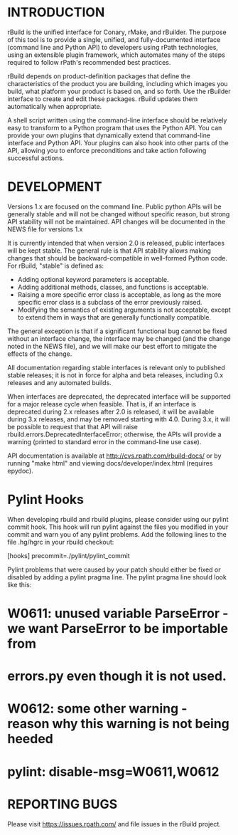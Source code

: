 INTRODUCTION
============

rBuild is the unified interface for Conary, rMake, and rBuilder.
The purpose of this tool is to provide a single, unified, and
fully-documented interface (command line and Python API) to
developers using rPath technologies, using an extensible plugin
framework, which automates many of the steps required to follow
rPath's recommended best practices.

rBuild depends on product-definition packages that define the
characteristics of the product you are building, including which
images you build, what platform your product is based on, and
so forth.  Use the rBuilder interface to create and edit these
packages.  rBuild updates them automatically when appropriate.

A shell script written using the command-line interface should be
relatively easy to transform to a Python program that uses the Python
API.  You can provide your own plugins that dynamically extend that
command-line interface and Python API.  Your plugins can also hook
into other parts of the API, allowing you to enforce preconditions
and take action following successful actions.


DEVELOPMENT
===========

Versions 1.x are focused on the command line.  Public python
APIs will be generally stable and will not be changed without
specific reason, but strong API stability will not be maintained.
API changes will be documented in the NEWS file for versions 1.x

It is currently intended that when version 2.0 is released, public
interfaces will be kept stable.  The general rule is that API
stability allows making changes that should be backward-compatible
in well-formed Python code.  For rBuild, "stable" is defined as:
 *  Adding optional keyword parameters is acceptable.
 *  Adding additional methods, classes, and functions is
    acceptable.
 *  Raising a more specific error class is acceptable, as
    long as the more specific error class is a subclass of
    the error previously raised.
 *  Modifying the semantics of existing arguments is not
    acceptable, except to extend them in ways that are
    generally functionally compatible.

The general exception is that if a significant functional bug
cannot be fixed without an interface change, the interface may
be changed (and the change noted in the NEWS file), and we will
make our best effort to mitigate the effects of the change.

All documentation regarding stable interfaces is relevant
only to published stable releases; it is not in force for alpha
and beta releases, including 0.x releases and any automated builds.

When interfaces are deprecated, the deprecated interface will be
supported for a major release cycle when feasible.  That is, if an
interface is deprecated during 2.x releases after 2.0 is released,
it will be available during 3.x releases, and may be removed starting
with 4.0.  During 3.x, it will be possible to request that that
API will raise rbuild.errors.DeprecatedInterfaceError; otherwise,
the APIs will provide a warning (printed to standard error in the
command-line use case).

API documentation is available at http://cvs.rpath.com/rbuild-docs/
or by running "make html" and viewing docs/developer/index.html (requires
epydoc).


Pylint Hooks
============

When developing rbuild and rbuild plugins, please consider using our
pylint commit hook.  This hook will run pylint against the files
you modified in your commit and warn you of any pylint problems.
Add the following lines to the file .hg/hgrc in your rbuild checkout:

[hooks]
precommit=./pylint/pylint_commit

Pylint problems that were caused by your patch should either be fixed
or disabled by adding a pylint pragma line.  The pylint pragma line
should look like this:

# W0611: unused variable ParseError - we want ParseError to be importable from
# errors.py even though it is not used.
# W0612: some other warning - reason why this warning is not being heeded
# pylint: disable-msg=W0611,W0612


REPORTING BUGS
==============

Please visit https://issues.rpath.com/ and file issues in the rBuild
project.
